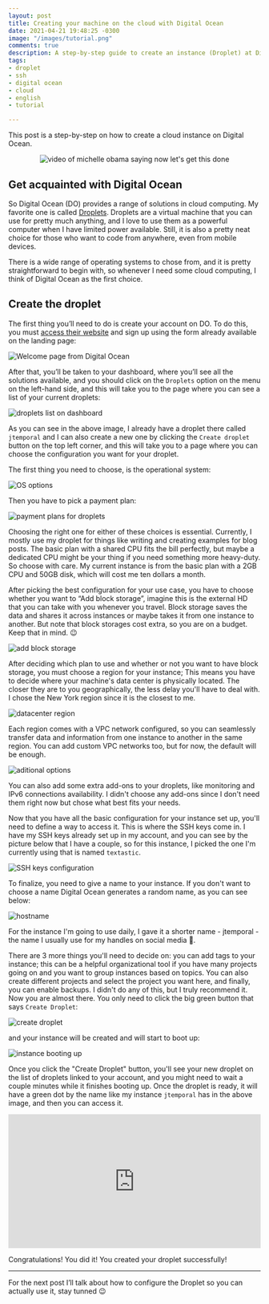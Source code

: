 ```yaml
---
layout: post
title: Creating your machine on the cloud with Digital Ocean
date: 2021-04-21 19:48:25 -0300
image: "/images/tutorial.png"
comments: true
description: A step-by-step guide to create an instance (Droplet) at Digital Ocean
tags:
- droplet
- ssh
- digital ocean
- cloud
- english
- tutorial

---
```

This post is a step-by-step on how to create a cloud instance on Digital Ocean.

<center> <img alt="video of michelle obama saying now let's get this done" src="https://media.giphy.com/media/lRXMa7BOWsdcF3NxTA/giphy.gif"> <br> </center>

## Get acquainted with Digital Ocean

So Digital Ocean (DO) provides a range of solutions in cloud computing. My favorite one is called [Droplets](https://www.digitalocean.com/products/droplets/). Droplets are a virtual machine that you can use for pretty much anything, and I love to use them as a powerful computer when I have limited power available. Still, it is also a pretty neat choice for those who want to code from anywhere, even from mobile devices.

There is a wide range of operating systems to chose from, and it is pretty straightforward to begin with, so whenever I need some cloud computing, I think of Digital Ocean as the first choice.

## Create the droplet

The first thing you’ll need to do is create your account on DO. To do this, you must [access their website](https://digitalocean.com) and sign up using the form already available on the landing page:

![Welcome page from Digital Ocean](https://i.imgur.com/fMY3yXz.jpg)

After that, you’ll be taken to your dashboard, where you’ll see all the solutions available, and you should click on the `Droplets` option on the menu on the left-hand side, and this will take you to the page where you can see a list of your current droplets:

![droplets list on dashboard](https://i.imgur.com/fKpV2pK.jpg)

As you can see in the above image, I already have a droplet there called `jtemporal` and I can also create a new one by clicking the `Create droplet` button on the top left corner, and this will take you to a page where you can choose the configuration you want for your droplet.

The first thing you need to choose, is the operational system:

![OS options](https://i.imgur.com/NsgOBze.jpg)

Then you have to pick a payment plan:

![payment plans for droplets](https://i.imgur.com/rgDRnA3.jpg)

Choosing the right one for either of these choices is essential. Currently, I mostly use my droplet for things like writing and creating examples for blog posts. The basic plan with a shared CPU fits the bill perfectly, but maybe a dedicated CPU might be your thing if you need something more heavy-duty. So choose with care. My current instance is from the basic plan with a 2GB CPU and 50GB disk, which will cost me ten dollars a month.

After picking the best configuration for your use case, you have to choose whether you want to “Add block storage”, imagine this is the external HD that you can take with you whenever you travel. Block storage saves the data and shares it across instances or maybe takes it from one instance to another. But note that block storages cost extra, so you are on a budget. Keep that in mind. 😉

![add block storage](https://i.imgur.com/T9ajYfH.jpg)

After deciding which plan to use and whether or not you want to have block storage, you must choose a region for your instance; This means you have to decide where your machine's data center is physically located. The closer they are to you geographically, the less delay you'll have to deal with. I chose the New York region since it is the closest to me.

![datacenter region](https://i.imgur.com/FMYxQYU.jpg)

Each region comes with a VPC network configured, so you can seamlessly transfer data and information from one instance to another in the same region. You can add custom VPC networks too, but for now, the default will be enough.

![aditional options](https://i.imgur.com/ouc22ui.jpg)

You can also add some extra add-ons to your droplets, like monitoring and IPv6 connections availability. I didn't choose any add-ons since I don't need them right now but chose what best fits your needs.

Now that you have all the basic configuration for your instance set up, you'll need to define a way to access it. This is where the SSH keys come in. I have my SSH keys already set up in my account, and you can see by the picture below that I have a couple, so for this instance, I picked the one I'm currently using that is named `textastic`.

![SSH keys configuration](https://i.imgur.com/n4FyN4T.jpg)

To finalize, you need to give a name to your instance. If you don't want to choose a name Digital Ocean generates a random name, as you can see below:

![hostname](https://i.imgur.com/gsAWQ0E.jpg)

For the instance I'm going to use daily, I gave it a shorter name - jtemporal - the name I usually use for my handles on social media 🤣.

There are 3 more things you'll need to decide on: you can add tags to your instance; this can be a helpful organizational tool if you have many projects going on and you want to group instances based on topics. You can also create different projects and select the project you want here, and finally, you can enable backups. I didn't do any of this, but I truly recommend it. Now you are almost there. You only need to click the big green button that says `Create Droplet`:

![create droplet](https://i.imgur.com/i3F6S0A.jpg)

and your instance will be created and will start to boot up:

![instance booting up](https://i.imgur.com/LKMzsga.jpg)

Once you click the "Create Droplet" button, you'll see your new droplet on the list of droplets linked to your account, and you might need to wait a couple minutes while it finishes booting up. Once the droplet is ready, it will have a green dot by the name like my instance  `jtemporal` has in the above image, and then you can access it.

<div style="width:100%;height:0;padding-bottom:53%;position:relative;"><iframe src="https://giphy.com/embed/ijGS9TME6iN7W" width="100%" height="100%" style="position:absolute" frameBorder="0" class="giphy-embed" allowFullScreen></iframe></div>

Congratulations! You did it! You created your droplet successfully!

***

For the next post I’ll talk about how to configure the Droplet so you can actually use it, stay tunned 😉